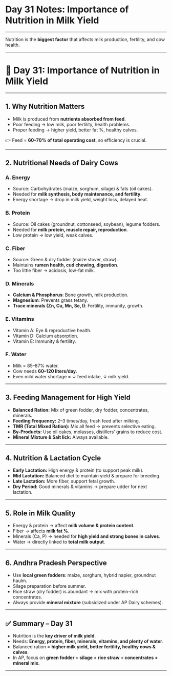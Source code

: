 <H1>Day 31 Notes: Importance of Nutrition in Milk Yield</H1>

---
Nutrition is the **biggest factor** that affects milk production, fertility, and cow health.

---

# 🐄 Day 31: Importance of Nutrition in Milk Yield

---

## 1. Why Nutrition Matters

* Milk is produced from **nutrients absorbed from feed**.
* Poor feeding → low milk, poor fertility, health problems.
* Proper feeding → higher yield, better fat %, healthy calves.

👉 Feed = **60–70% of total operating cost**, so efficiency is crucial.

---

## 2. Nutritional Needs of Dairy Cows

### **A. Energy**

* Source: Carbohydrates (maize, sorghum, silage) & fats (oil cakes).
* Needed for **milk synthesis, body maintenance, and fertility**.
* Energy shortage → drop in milk yield, weight loss, delayed heat.

### **B. Protein**

* Source: Oil cakes (groundnut, cottonseed, soybean), legume fodders.
* Needed for **milk protein, muscle repair, reproduction**.
* Low protein → low yield, weak calves.

### **C. Fiber**

* Source: Green & dry fodder (maize stover, straw).
* Maintains **rumen health, cud chewing, digestion**.
* Too little fiber → acidosis, low-fat milk.

### **D. Minerals**

* **Calcium & Phosphorus**: Bone growth, milk production.
* **Magnesium**: Prevents grass tetany.
* **Trace minerals (Zn, Cu, Mn, Se, I)**: Fertility, immunity, growth.

### **E. Vitamins**

* Vitamin A: Eye & reproductive health.
* Vitamin D: Calcium absorption.
* Vitamin E: Immunity & fertility.

### **F. Water**

* Milk = 85–87% water.
* Cow needs **60–120 liters/day**.
* Even mild water shortage = ↓ feed intake, ↓ milk yield.

---

## 3. Feeding Management for High Yield

* **Balanced Ration:** Mix of green fodder, dry fodder, concentrates, minerals.
* **Feeding Frequency:** 2–3 times/day, fresh feed after milking.
* **TMR (Total Mixed Ration):** Mix all feed → prevents selective eating.
* **By-Products:** Use oil cakes, molasses, distillers’ grains to reduce cost.
* **Mineral Mixture & Salt lick:** Always available.

---

## 4. Nutrition & Lactation Cycle

* **Early Lactation:** High energy & protein (to support peak milk).
* **Mid Lactation:** Balanced diet to maintain yield & prepare for breeding.
* **Late Lactation:** More fiber, support fetal growth.
* **Dry Period:** Good minerals & vitamins → prepare udder for next lactation.

---

## 5. Role in Milk Quality

* Energy & protein → affect **milk volume & protein content**.
* Fiber → affects **milk fat %**.
* Minerals (Ca, P) → needed for **high yield and strong bones in calves**.
* Water → directly linked to **total milk output**.

---

## 6. Andhra Pradesh Perspective

* Use **local green fodders**: maize, sorghum, hybrid napier, groundnut haulm.
* Silage preparation before summer.
* Rice straw (dry fodder) is abundant → mix with protein-rich concentrates.
* Always provide **mineral mixture** (subsidized under AP Dairy schemes).

---

## ✅ Summary – Day 31

* Nutrition is the **key driver of milk yield**.
* Needs: **Energy, protein, fiber, minerals, vitamins, and plenty of water**.
* Balanced ration = **higher milk yield, better fertility, healthy cows & calves**.
* In AP, focus on **green fodder + silage + rice straw + concentrates + mineral mix**.

---

